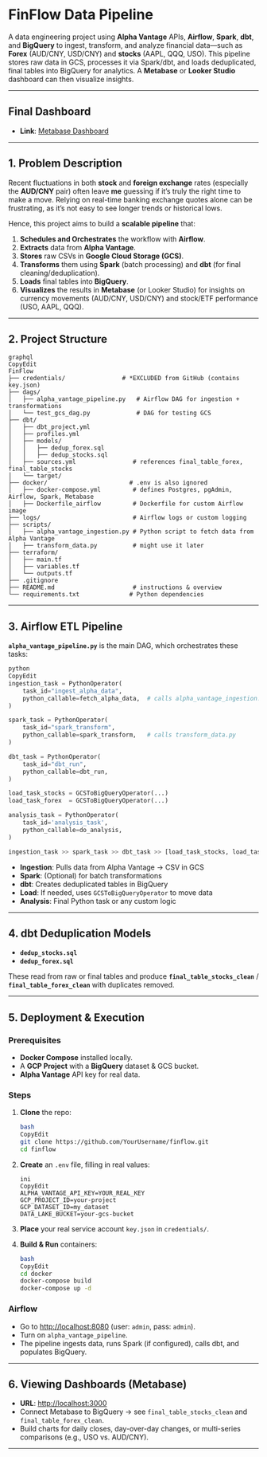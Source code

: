 # FinFlow Data Pipeline

A data engineering project using **Alpha Vantage** APIs, **Airflow**, **Spark**, **dbt**, and **BigQuery** to ingest, transform, and analyze financial data—such as **Forex** (AUD/CNY, USD/CNY) and **stocks** (AAPL, QQQ, USO). This pipeline stores raw data in GCS, processes it via Spark/dbt, and loads deduplicated, final tables into BigQuery for analytics. A **Metabase** or **Looker Studio** dashboard can then visualize insights.

---

## Final Dashboard

- **Link**: [Metabase Dashboard](https://glorious-broccoli-x5pv7rg9gp4g3vxq4-3000.app.github.dev/public/dashboard/c0e448a2-17d9-475e-b92b-ab8a1d0c0de5)

---

## 1. Problem Description

Recent fluctuations in both **stock** and **foreign exchange** rates (especially the **AUD/CNY** pair) often leave **me** guessing if it’s truly the right time to make a move. Relying on real-time banking exchange quotes alone can be frustrating, as it’s not easy to see longer trends or historical lows.

Hence, this project aims to build a **scalable pipeline** that:

1. **Schedules and Orchestrates** the workflow with **Airflow**.
2. **Extracts** data from **Alpha Vantage**.
3. **Stores** raw CSVs in **Google Cloud Storage (GCS)**.
4. **Transforms** them using **Spark** (batch processing) and **dbt** (for final cleaning/deduplication).
5. **Loads** final tables into **BigQuery**.
6. **Visualizes** the results in **Metabase** (or Looker Studio) for insights on currency movements (AUD/CNY, USD/CNY) and stock/ETF performance (USO, AAPL, QQQ).

---

## 2. Project Structure

```
graphql
CopyEdit
FinFlow
├── credentials/                # *EXCLUDED from GitHub (contains key.json)
├── dags/
│   ├── alpha_vantage_pipeline.py   # Airflow DAG for ingestion + transformations
│   └── test_gcs_dag.py             # DAG for testing GCS
├── dbt/
│   ├── dbt_project.yml
│   ├── profiles.yml
│   ├── models/
│   │   ├── dedup_forex.sql
│   │   ├── dedup_stocks.sql
│   ├── sources.yml                # references final_table_forex, final_table_stocks
│   └── target/
├── docker/                       # .env is also ignored
│   ├── docker-compose.yml         # defines Postgres, pgAdmin, Airflow, Spark, Metabase
│   ├── Dockerfile_airflow         # Dockerfile for custom Airflow image
├── logs/                          # Airflow logs or custom logging
├── scripts/
│   ├── alpha_vantage_ingestion.py # Python script to fetch data from Alpha Vantage
│   ├── transform_data.py          # might use it later
├── terraform/
│   ├── main.tf
│   ├── variables.tf
│   └── outputs.tf
├── .gitignore
├── README.md                      # instructions & overview
└── requirements.txt              # Python dependencies

```

---

## 3. Airflow ETL Pipeline

**`alpha_vantage_pipeline.py`** is the main DAG, which orchestrates these tasks:

```python
python
CopyEdit
ingestion_task = PythonOperator(
    task_id="ingest_alpha_data",
    python_callable=fetch_alpha_data,  # calls alpha_vantage_ingestion.py
)

spark_task = PythonOperator(
    task_id="spark_transform",
    python_callable=spark_transform,   # calls transform_data.py
)

dbt_task = PythonOperator(
    task_id="dbt_run",
    python_callable=dbt_run,
)

load_task_stocks = GCSToBigQueryOperator(...)
load_task_forex  = GCSToBigQueryOperator(...)

analysis_task = PythonOperator(
    task_id='analysis_task',
    python_callable=do_analysis,
)

ingestion_task >> spark_task >> dbt_task >> [load_task_stocks, load_task_forex] >> analysis_task

```

- **Ingestion**: Pulls data from Alpha Vantage → CSV in GCS
- **Spark**: (Optional) for batch transformations
- **dbt**: Creates deduplicated tables in BigQuery
- **Load**: If needed, uses `GCSToBigQueryOperator` to move data
- **Analysis**: Final Python task or any custom logic

---

## 4. dbt Deduplication Models

- **`dedup_stocks.sql`**
- **`dedup_forex.sql`**

These read from raw or final tables and produce **`final_table_stocks_clean`** / **`final_table_forex_clean`** with duplicates removed.

---

## 5. Deployment & Execution

### Prerequisites

- **Docker Compose** installed locally.
- A **GCP Project** with a **BigQuery** dataset & GCS bucket.
- **Alpha Vantage** API key for real data.

### Steps

1. **Clone** the repo:
    
    ```bash
    bash
    CopyEdit
    git clone https://github.com/YourUsername/finflow.git
    cd finflow
    
    ```
    
2. **Create** an `.env` file, filling in real values:
    
    ```
    ini
    CopyEdit
    ALPHA_VANTAGE_API_KEY=YOUR_REAL_KEY
    GCP_PROJECT_ID=your-project
    GCP_DATASET_ID=my_dataset
    DATA_LAKE_BUCKET=your-gcs-bucket
    
    ```
    
3. **Place** your real service account `key.json` in `credentials/`.
4. **Build & Run** containers:
    
    ```bash
    bash
    CopyEdit
    cd docker
    docker-compose build
    docker-compose up -d
    
    ```
    

### Airflow

- Go to [http://localhost:8080](http://localhost:8080/) (user: `admin`, pass: `admin`).
- Turn on `alpha_vantage_pipeline`.
- The pipeline ingests data, runs Spark (if configured), calls dbt, and populates BigQuery.

---

## 6. Viewing Dashboards (Metabase)

- **URL**: [http://localhost:3000](http://localhost:3000/)
- Connect Metabase to BigQuery → see `final_table_stocks_clean` and `final_table_forex_clean`.
- Build charts for daily closes, day-over-day changes, or multi-series comparisons (e.g., USO vs. AUD/CNY).

---


